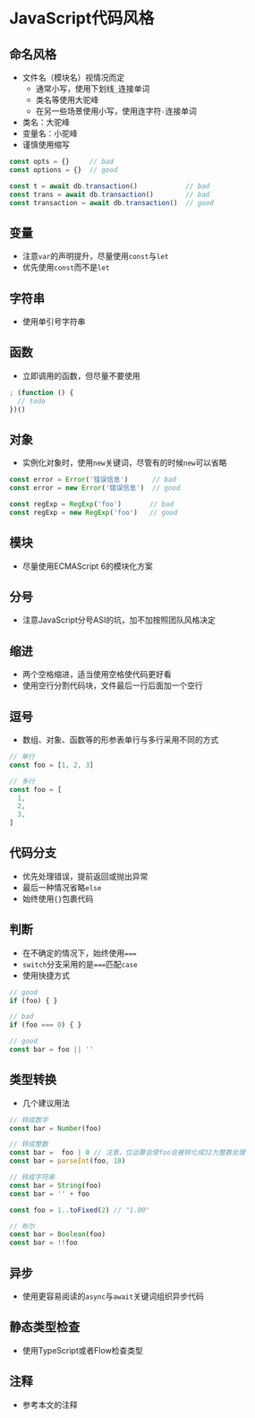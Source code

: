 # JavaScript代码风格

## 命名风格

- 文件名（模块名）视情况而定
  - 通常小写，使用下划线`_`连接单词
  - 类名等使用大驼峰
  - 在另一些场景使用小写，使用连字符`-`连接单词
- 类名：大驼峰
- 变量名：小驼峰
- 谨慎使用缩写

```javascript
const opts = {}     // bad
const options = {}  // good

const t = await db.transaction()            // bad
const trans = await db.transaction()        // bad
const transaction = await db.transaction()  // good
```

## 变量

- 注意`var`的声明提升，尽量使用`const`与`let`
- 优先使用`const`而不是`let`

## 字符串

- 使用单引号字符串

## 函数

- 立即调用的函数，但尽量不要使用

```javascript
; (function () {
  // todo
})()
```

## 对象

- 实例化对象时，使用`new`关键词，尽管有的时候`new`可以省略

```Javascript
const error = Error('错误信息')      // bad
const error = new Error('错误信息')  // good

const regExp = RegExp('foo')       // bad
const regExp = new RegExp('foo')   // good
```

## 模块

- 尽量使用ECMAScript 6的模块化方案

## 分号

- 注意JavaScript分号ASI的坑，加不加按照团队风格决定

## 缩进

- 两个空格缩进，适当使用空格使代码更好看
- 使用空行分割代码块，文件最后一行后面加一个空行

## 逗号

- 数组、对象、函数等的形参表单行与多行采用不同的方式

```javascript
// 单行
const foo = [1, 2, 3]

// 多行
const foo = [
  1,
  2,
  3,
]
```

## 代码分支

- 优先处理错误，提前返回或抛出异常
- 最后一种情况省略`else`
- 始终使用`{}`包裹代码

## 判断

- 在不确定的情况下，始终使用`===`
- `switch`分支采用的是`===`匹配`case`
- 使用快捷方式

```javascript
// good
if (foo) { }

// bad
if (foo === 0) { }

// good
const bar = foo || ''
```

## 类型转换

- 几个建议用法

```Javascript
// 转成数字
const bar = Number(foo)

// 转成整数
const bar =  foo | 0 // 注意，位运算会使foo会被转化成32为整数处理
const bar = parseInt(foo, 10)

// 转成字符串
const bar = String(foo)
const bar = '' + foo

const foo = 1..toFixed(2) // "1.00"

// 布尔
const bar = Boolean(foo)
const bar = !!foo

```

## 异步

- 使用更容易阅读的`async`与`await`关键词组织异步代码

## 静态类型检查

- 使用TypeScript或者Flow检查类型

## 注释

- 参考本文的注释